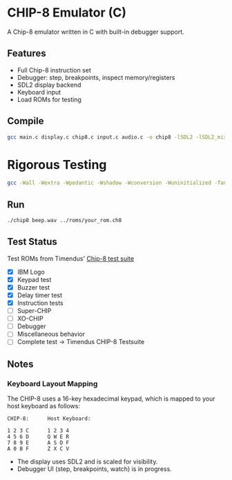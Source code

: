 # CHIP-8 Emulator (C)

A Chip-8 emulator written in C with built-in debugger support.

## Features

- Full Chip-8 instruction set
- Debugger: step, breakpoints, inspect memory/registers
- SDL2 display backend
- Keyboard input
- Load ROMs for testing

## Compile

```sh
gcc main.c display.c chip8.c input.c audio.c -o chip8 -lSDL2 -lSDL2_mixer
```
# Rigorous Testing
```sh
gcc -Wall -Wextra -Wpedantic -Wshadow -Wconversion -Wuninitialized -fanalyzer -fsanitize=address,undefined,leak -fno-omit-frame-pointer -g3 -O0 main.c display.c chip8.c input.c audio.c -o chip8 -lSDL2 -lSDL2_mixer
```

## Run

```sh
./chip8 beep.wav ../roms/your_rom.ch8
```

## Test Status

Test ROMs from Timendus' [Chip-8 test suite](https://github.com/Timendus/chip8-test-suite?tab=readme-ov-file#keypad-test)

- [x] IBM Logo
- [x] Keypad test
- [x] Buzzer test
- [x] Delay timer test
- [x] Instruction tests
- [ ] Super-CHIP
- [ ] XO-CHIP
- [ ] Debugger
- [ ] Miscellaneous behavior
- [ ] Complete test -> Timendus CHIP-8 Testsuite
## Notes

### Keyboard Layout Mapping

The CHIP-8 uses a 16-key hexadecimal keypad, which is mapped to your host keyboard as follows:

```
CHIP-8:      Host Keyboard:

1 2 3 C      1 2 3 4
4 5 6 D      Q W E R
7 8 9 E      A S D F
A 0 B F      Z X C V
```

- The display uses SDL2 and is scaled for visibility.
- Debugger UI (step, breakpoints, watch) is in progress.
